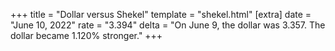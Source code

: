 +++
title = "Dollar versus Shekel"
template = "shekel.html"
[extra]
date = "June 10, 2022"
rate = "3.394"
delta = "On June  9, the dollar was 3.357. The dollar became 1.120% stronger."
+++
